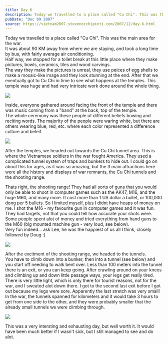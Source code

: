 ```yaml
---
title: Day 6
description: Today we travelled to a place called "Cu Chi". This was the main area for the war. It was about 90 KM away from where we are staying, and to...
pubDate: "Dec 09 2007"
source: https://vietnam2007.stevenocchipinti.com/2007/12/day-6.html
---
```


Today we travelled to a place called "Cu Chi". This was the main area for the war.  
It was about 90 KM away from where we are staying, and took a long time by bus, with fairly average air conditioning.  
Half way, we stopped for a toilet break at this little place where they make pictures, bowls, ceramics, tiles and wood carvings.  
The way they make the pictures is unreal, they use peices of egg shells to make a mosaic-like image and they look stunning at the end. After that we eventually got to Cu Chi in time to see what happens at the temples. This temple was huge and had very intricate work done around the whole thing.

[![](https://1.bp.blogspot.com/_l2YQkMP1pOU/R1vFgc1CfpI/AAAAAAAAAEw/P6GqHPgRFU8/s320/DSCF7397.JPG)](https://1.bp.blogspot.com/_l2YQkMP1pOU/R1vFgc1CfpI/AAAAAAAAAEw/P6GqHPgRFU8/s1600-h/DSCF7397.JPG)

Inside, everyone gathered around facing the front of the temple and there was music coming from a "band" at the back, top of the temple.  
The whole ceremony was these people of different beliefs bowing and reciting words. The majority of the people were waring white, but there are others wearing blue, red, etc. where each color represented a difference culture and beleif.

[![](https://3.bp.blogspot.com/_l2YQkMP1pOU/R1vFf81CfoI/AAAAAAAAAEo/mPX3AB2rrmg/s320/DSCF7439.JPG)](https://3.bp.blogspot.com/_l2YQkMP1pOU/R1vFf81CfoI/AAAAAAAAAEo/mPX3AB2rrmg/s1600-h/DSCF7439.JPG)

After the temples, we headed out towards the Cu Chi tunnel area. This is where the Vietnamese soldiers in the war fought America. They used a complicated tunnel system of traps and bunkers to hide out. I could go on about this for ages, as it was so amazing, but the 3 main attractions here were all the history and displays of war remnants, the Cu Chi tunnels and the shooting range.

Thats right, the shooting range! They had all sorts of guns that you would only be able to shoot in computer games such as the AK47, M16, and the huge M60, and many more. It cost more than 1 US dollar a bullet, or 100,000 dong per 5 bullets. So I limited myself, plus I didnt have heaps of money on me. I shot the M16 - my favourite gun in computer games and it was fun. They had targets, not that you could tell how accurate your shots were.  
Some people spent alot of money and tried everything from hand guns to the M60 (big mounted machine gun - very loud, see below).  
Very fun indeed... ask Lee, he was the happiest of us all I think, closely followed by Doug :)

[![](https://4.bp.blogspot.com/_l2YQkMP1pOU/R1vFfM1CfmI/AAAAAAAAAEY/K_WIn4GnTZk/s320/DSCF7504.JPG)](https://4.bp.blogspot.com/_l2YQkMP1pOU/R1vFfM1CfmI/AAAAAAAAAEY/K_WIn4GnTZk/s1600-h/DSCF7504.JPG)

After the excitment of the shooting range, we headed to the tunnels.  
You have to climb down into a bunker, then into a tunnel (see below) and you start off needing to walk bent over. Less than 100 meters into the tunnel there is an exit, or you can keep going. After crawling around on your knees and climbing up and down little passage ways, your legs get really tired. There is very little light, which is only there for tourist reasons, not for the war, and I sweated alot down there. I got to the second last exit before I got out because my legs were sore. Apparently the last stretch was very small!  
In the war, the tunnels spanned for kilometers and it would take 3 hours to get from one side to the other, and they were probably smaller that the already small tunnels we were climbing through.

[![](https://1.bp.blogspot.com/_l2YQkMP1pOU/R1vFfc1CfnI/AAAAAAAAAEg/ERtHyf4SiH8/s320/DSCF7508.JPG)](https://1.bp.blogspot.com/_l2YQkMP1pOU/R1vFfc1CfnI/AAAAAAAAAEg/ERtHyf4SiH8/s1600-h/DSCF7508.JPG)

This was a very intersting and exhausting day, but well worth it. It would have been much better if I wasn't sick, but I still managed to see and do alot.
